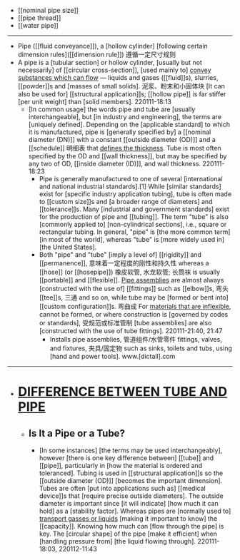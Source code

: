- [[nominal pipe size]]
- [[pipe thread]]
- [[water pipe]]
- ---
- Pipe ([[fluid conveyance]]), a [hollow cylinder] [following certain dimension rules]([[dimension rule]]) 遵循一定尺寸规则
- A pipe is a [tubular section] or hollow cylinder, [usually but not necessarily] of [[circular cross-section]], [used mainly to] [convey substances which can flow]([[flow]]) — liquids and gases ([[fluid]]s), slurries, [[powder]]s and [masses of small solids]. 泥浆、粉末和小固体块 [It can also be used for] [[structural application]]s; [[hollow pipe]] is far stiffer [per unit weight] than [solid members].
220111-18:13
    - [In common usage] the words pipe and tube are [usually interchangeable], but [in industry and engineering], the terms are [uniquely defined]. Depending on the [applicable standard] to which it is manufactured, pipe is [generally specified by] a [[nominal diameter (DN)]] with a constant [[outside diameter (OD)]] and a [[schedule]] 明细表 that [defines the thickness]([[thickness]]). Tube is most often specified by the OD and [[wall thickness]], but may be specified by any two of OD, [[inside diameter (ID)]], and wall thickness. 
220111-18:23
        - Pipe is generally manufactured to one of several [international and national industrial standards].[1] While [similar standards] exist for [specific industry application tubing], tube is often made to [[custom size]]s and [a broader range of diameters] and [[tolerance]]s. Many [industrial and government standards] exist for the production of pipe and [[tubing]]. The term "tube" is also [commonly applied to] [non-cylindrical sections], i.e., square or rectangular tubing. In general, "pipe" is [the more common term] [in most of the world], whereas "tube" is [more widely used in] [the United States].
        - Both "pipe" and "tube" [imply a level of] [[rigidity]] and [[permanence]], 意味着一定程度的刚性和持久性 whereas a [[hose]] (or [[hosepipe]]) 橡皮软管, 水龙软管; 长筒袜 is usually [[portable]] and [[flexible]]. [Pipe assemblies]([[assembly]]) are almost always [constructed with the use of] [[fittings]] such as [[elbow]]s, 弯头 [[tee]]s, 三通 and so on, while tube may be [formed or bent into] [[custom configuration]]s. 弯曲成 For [materials that are inflexible](((6no64KUA8))), cannot be formed, or where construction is [governed by codes or standards], 受规范或标准管制 [tube assemblies] are also [constructed with the use of tube fittings].
220111-21:40, 21:47
            - Installs pipe assemblies, 管道组件/水管零件 fittings, valves, and fixtures, 夹具/固定物 such as sinks, toilets and tubs, using [hand and power tools]. www.[dictall].com
- ---
- # [DIFFERENCE BETWEEN TUBE AND PIPE](https://eagletube.com/about-us/news/difference-tube-pipe/)
    - ## Is It a Pipe or a Tube?
        - [In some instances] [the terms may be used interchangeably], however [there is one key difference between] [[tube]] and [[pipe]], particularly in [how the material is ordered and toleranced]. Tubing is used in [[structural application]]s so the [[outside diameter (OD)]] [becomes the important dimension]. Tubes are often [put into applications such as] [[medical device]]s that [require precise outside diameters]. The outside diameter is important since [it will indicate] [how much it can hold] as a [stability factor]. Whereas pipes are [normally used to] [transport gasses or liquids](((VG5w3zSU6))) [making it important to know] the [[capacity]]. Knowing how much can [flow through the pipe] is key. The [circular shape] of the pipe [make it efficient] when [handling pressure from] [the liquid flowing through].
220111-18:03, 220112-11:43
